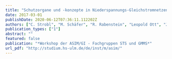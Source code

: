 ```yaml
---
title: "Schutzorgane und -konzepte in Niederspannungs-Gleichstromnetzen – Modellierung von Komponenten, Fehlersituationen und Gesamtsystem"
date: 2017-03-01
publishDate: 2020-06-12T07:36:11.112202Z
authors: ["C. Strobl", "M. Schäfer", "R. Rabenstein", "Leopold Ott", "Julian Kaiser"]
publication_types: ["1"]
abstract: ""
featured: false
publication: "*Workshop der ASIM/GI - Fachgruppen STS und GMMS*"
url_pdf: "http://studium.hs-ulm.de/de/inst/m/asim/"
---
```


